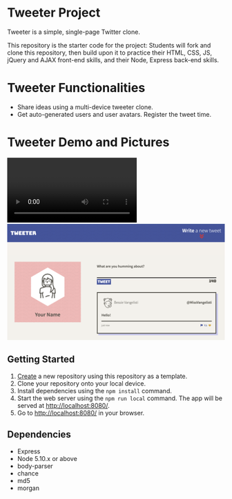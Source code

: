 # Tweeter Project

Tweeter is a simple, single-page Twitter clone.

This repository is the starter code for the project: Students will fork and clone this repository, then build upon it to practice their HTML, CSS, JS, jQuery and AJAX front-end skills, and their Node, Express back-end skills.

# Tweeter Functionalities

- Share ideas using a multi-device tweeter clone.
- Get auto-generated users and user avatars. Register the tweet time. 

# Tweeter Demo and Pictures
!["Tweeter demo-video"](https://user-images.githubusercontent.com/120437150/222945060-e3098576-1048-44c0-aaa5-5fdb810fe3ee.mp4)
!["Desktop version"](https://github.com/marcelaamf/tweeter/blob/master/docs/Tweeter-Desktop-Version.png?raw=true)



## Getting Started

1. [Create](https://docs.github.com/en/repositories/creating-and-managing-repositories/creating-a-repository-from-a-template) a new repository using this repository as a template.
2. Clone your repository onto your local device.
3. Install dependencies using the `npm install` command.
3. Start the web server using the `npm run local` command. The app will be served at <http://localhost:8080/>.
4. Go to <http://localhost:8080/> in your browser.

## Dependencies

- Express
- Node 5.10.x or above
- body-parser
- chance
- md5
- morgan
